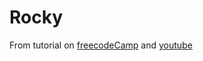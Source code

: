 # Rocky
From tutorial on [freecodeCamp](https://www.freecodecamp.org/news/asp-net-core-mvc-course-net-5/) and [youtube](https://www.youtube.com/watch?v=Pi46L7UYP8I)
